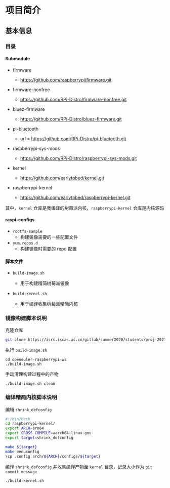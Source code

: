 # 项目简介



## 基本信息



### 目录



#### Submodule

- firmware
    - https://github.com/raspberrypi/firmware.git

- firmware-nonfree
    - https://github.com/RPi-Distro/firmware-nonfree.git
- bluez-firmware
    - https://github.com/RPi-Distro/bluez-firmware.git

- pi-bluetooth
    - url = https://github.com/RPi-Distro/pi-bluetooth.git

- raspberrypi-sys-mods
    - https://github.com/RPi-Distro/raspberrypi-sys-mods.git

- kernel
    - https://github.com/earlytobed/kernel.git

- raspberrypi-kernel
    - https://github.com/earlytobed/raspberrypi-kernel.git

其中，`kernel` 仓库是我编译的树莓派内核，`raspberrypi-kernel` 仓库是内核源码



#### raspi-configs

- `rootfs-sample`
    - 构建镜像需要的一些配置文件
- `yum.repos.d`
    - 构建镜像时需要的 repo 配置



#### 脚本文件

- `build-image.sh`
    - 用于构建精简树莓派镜像

- `build-kernel.sh`
    - 用于编译收集树莓派精简内核



### 镜像构建脚本说明

克隆仓库

```bash
git clone https://isrc.iscas.ac.cn/gitlab/summer2020/students/proj-2021101.git openeuler-raspberrypi-ws
```

执行 `build-image.sh`

```
cd openeuler-raspberrypi-ws
./build-image.sh
```

手动清理构建过程中的产物

```
./build-image.sh clean
```



### 编译精简内核脚本说明

编辑 `shrink_defconfig`

```bash
#!/bin/bash
cd raspberrypi-kernel/
export ARCH=arm64
export CROSS_COMPILE=aarch64-linux-gnu-
export target=shrink_defconfig

make ${target}
make menuconfig
\cp .config arch/${ARCH}/configs/${target}
```

编译 `shrink_defconfig` 并收集编译产物至 `kernel` 目录，记录大小作为 `git commit message`

```
./build-kernel.sh
```

